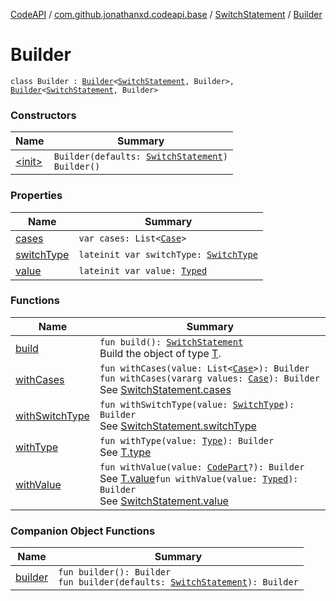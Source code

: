 [CodeAPI](../../../index.md) / [com.github.jonathanxd.codeapi.base](../../index.md) / [SwitchStatement](../index.md) / [Builder](.)

# Builder

`class Builder : `[`Builder`](../../-value-holder/-builder/index.md)`<`[`SwitchStatement`](../index.md)`, Builder>, `[`Builder`](../../-typed/-builder/index.md)`<`[`SwitchStatement`](../index.md)`, Builder>`

### Constructors

| Name | Summary |
|---|---|
| [&lt;init&gt;](-init-.md) | `Builder(defaults: `[`SwitchStatement`](../index.md)`)`<br>`Builder()` |

### Properties

| Name | Summary |
|---|---|
| [cases](cases.md) | `var cases: List<`[`Case`](../../-case/index.md)`>` |
| [switchType](switch-type.md) | `lateinit var switchType: `[`SwitchType`](../../-switch-type/index.md) |
| [value](value.md) | `lateinit var value: `[`Typed`](../../-typed/index.md) |

### Functions

| Name | Summary |
|---|---|
| [build](build.md) | `fun build(): `[`SwitchStatement`](../index.md)<br>Build the object of type [T](#). |
| [withCases](with-cases.md) | `fun withCases(value: List<`[`Case`](../../-case/index.md)`>): Builder`<br>`fun withCases(vararg values: `[`Case`](../../-case/index.md)`): Builder`<br>See [SwitchStatement.cases](../cases.md) |
| [withSwitchType](with-switch-type.md) | `fun withSwitchType(value: `[`SwitchType`](../../-switch-type/index.md)`): Builder`<br>See [SwitchStatement.switchType](../switch-type.md) |
| [withType](with-type.md) | `fun withType(value: `[`Type`](http://docs.oracle.com/javase/6/docs/api/java/lang/reflect/Type.html)`): Builder`<br>See [T.type](#) |
| [withValue](with-value.md) | `fun withValue(value: `[`CodePart`](../../../com.github.jonathanxd.codeapi/-code-part/index.md)`?): Builder`<br>See [T.value](#)`fun withValue(value: `[`Typed`](../../-typed/index.md)`): Builder`<br>See [SwitchStatement.value](../value.md) |

### Companion Object Functions

| Name | Summary |
|---|---|
| [builder](builder.md) | `fun builder(): Builder`<br>`fun builder(defaults: `[`SwitchStatement`](../index.md)`): Builder` |
